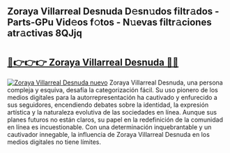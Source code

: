 ## Zoraya Villarreal Desnuda D𝚎sn𝚞dos filtr𝚊dos - Parts-GPu Vid𝚎os f𝚘tos - N𝚞evas filtr𝚊ciones atr𝚊ctivas 8QJjq

# <h2><a href="http://mb6xc0g.tromn.icu/?c=Zoraya+Villarreal+Desnuda">🔗👉👉👉 Zoraya Villarreal Desnuda 🔗🔗</a></h2>

[![Zoraya Villarreal Desnuda nuevo](https://i.imgur.com/pEAQMta.gif)](http://mb6xc0g.tromn.icu/?c=Zoraya+Villarreal+Desnuda)
Zoraya Villarreal Desnuda, una persona compleja y esquiva, desafía la categorización fácil. Su uso pionero de los medios digitales para la autorrepresentación ha cautivado y enfurecido a sus seguidores, encendiendo debates sobre la identidad, la expresión artística y la naturaleza evolutiva de las sociedades en línea. Aunque sus planes futuros no están claros, su papel en la redefinición de la comunidad en línea es incuestionable. Con una determinación inquebrantable y un cautivador innegable, la influencia de Zoraya Villarreal Desnuda en los medios digitales no tiene límites.
